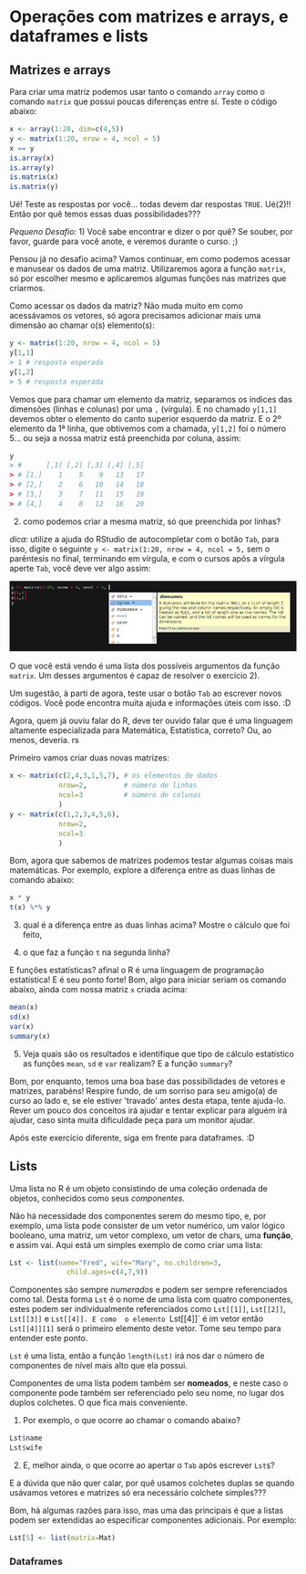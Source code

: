 # Operações com matrizes e arrays, e dataframes e lists

## Matrizes e arrays

Para criar uma matriz podemos usar tanto o comando `array` como o comando `matrix` que possui poucas diferenças entre sí. Teste o código abaixo:

```r
x <- array(1:20, dim=c(4,5))
y <- matrix(1:20, nrow = 4, ncol = 5)
x == y
is.array(x)
is.array(y)
is.matrix(x)
is.matrix(y)
```

Ué! Teste as respostas por você... todas devem dar respostas `TRUE`. Ué(2)!! Então por quê temos essas duas possibilidades???

*Pequeno Desafio:* 1) Você sabe encontrar e dizer o por quê? Se souber, por favor, guarde para você anote, e veremos durante o curso. ;)

Pensou já no desafio acima? Vamos continuar, em como podemos acessar e manusear os dados de uma matriz. Utilizaremos agora a função `matrix`, só por escolher mesmo e aplicaremos algumas funções nas matrizes que criarmos.

Como acessar os dados da matriz? Não muda muito em como acessávamos os vetores, só agora precisamos adicionar mais uma dimensão ao chamar o(s) elemento(s):

```r
y <- matrix(1:20, nrow = 4, ncol = 5)
y[1,1]
> 1 # resposta esperada
y[1,2]
> 5 # resposta esperada
```

Vemos que para chamar um elemento da matriz, separamos os índices das dimensões (linhas e colunas) por uma `,` (vírgula). E no chamado `y[1,1]` devemos obter o elemento do canto superior esquerdo da matriz. E o 2º elemento da 1ª linha, que obtivemos com a chamada, `y[1,2]` foi o número 5... ou seja a nossa matriz está preenchida por coluna, assim:

```r
y
> #      [,1] [,2] [,3] [,4] [,5]
> # [1,]    1    5    9   13   17
> # [2,]    2    6   10   14   18
> # [3,]    3    7   11   15   19
> # [4,]    4    8   12   16   20
```

2) como podemos criar a mesma matriz, só que preenchida por linhas?

*dica*: utilize a ajuda do RStudio de autocompletar com o botão `Tab`, para isso, digite o seguinte `y <- matrix(1:20, nrow = 4, ncol = 5,` sem o parêntesis no final, terminando em vírgula, e com o cursos após a vírgula aperte `Tab`, você deve ver algo assim:

![Tab help](Tab.png)

O que você está vendo é uma lista dos possíveis argumentos da função `matrix`. Um desses argumentos é capaz de resolver o exercício 2).

Um sugestão, à parti de agora, teste usar o botão `Tab` ao escrever novos códigos. Você pode encontra muita ajuda e informações úteis com isso. :D

Agora, quem já ouviu falar do R, deve ter ouvido falar que é uma linguagem altamente especializada para Matemática, Estatística, correto? Ou, ao menos, deveria. rs

Primeiro vamos criar duas novas matrizes:

```r
x <- matrix(c(2,4,3,1,5,7), # os elementos de dados
            nrow=2,         # número de linhas
            ncol=3          # número de colunas
            )
y <- matrix(c(1,2,3,4,5,6),
            nrow=2,
            ncol=3
            )
```
Bom, agora que sabemos de matrizes podemos testar algumas coisas mais matemáticas. Por exemplo, explore a diferença entre as duas linhas de comando abaixo:

```r
x * y
t(x) %*% y
```

3) qual é a diferença entre as duas linhas acima? Mostre o cálculo que foi feito,

4) o que faz a função `t` na segunda linha?

E funções estatísticas? afinal o R é uma linguagem de programação estatística! E é seu ponto forte! Bom, algo para iniciar seriam os comando abaixo, ainda com nossa matriz `x` criada acima:

```r
mean(x)
sd(x)
var(x)
summary(x)
```

5) Veja quais são os resultados e identifique que tipo de cálculo estatístico as funções `mean`, `sd` e `var` realizam? E a função `summary`?

Bom, por enquanto, temos uma boa base das possibilidades de vetores e matrizes, parabéns! Respire fundo, de um sorriso para seu amigo(a) de curso ao lado e, se ele estiver 'travado' antes desta etapa, tente ajuda-lo. Rever um pouco dos conceitos irá ajudar e tentar explicar para alguém irá ajudar, caso sinta muita dificuldade peça para um monitor ajudar.

Após este exercício diferente, siga em frente para dataframes. :D

## Lists

Uma lista no R é um objeto consistindo de uma coleção ordenada de objetos, conhecidos como seus *componentes*.

Não há necessidade dos componentes serem do mesmo tipo, e, por exemplo, uma lista pode consister de um vetor numérico, um valor lógico booleano, uma matriz, um vetor complexo, um vetor de chars, uma **função**, e assim vai. Aqui está um simples exemplo de como criar uma lista:

```r
Lst <- list(name="Fred", wife="Mary", no.children=3,
              child.ages=c(4,7,9))
```

Componentes são sempre *numerados* e podem ser sempre referenciados como tal. Desta forma `Lst` é o nome de uma lista com quatro componentes, estes podem ser individualmente referenciados como `Lst[[1]]`, `Lst[[2]]`, `Lst[[3]]` e `Lst[[4]]. E como  o elemento `Lst[[4]]` é im vetor então ```Lst[[4]][1]``` será o primeiro elemento deste vetor. Tome seu tempo para entender este ponto.

`Lst` é uma lista, então a função `length(Lst)` irá nos dar o número de componentes de nível mais alto que ela possui.

Componentes de uma lista podem também ser **nomeados**, e neste caso o componente pode também ser referenciado pelo seu nome, no lugar dos duplos colchetes. O que fica mais conveniente.

1) Por exemplo, o que ocorre ao chamar o comando abaixo?

```r
Lst$name
Lst$wife
```

2) E, melhor ainda, o que ocorre ao apertar o `Tab` após escrever `Lst$`?

E a dúvida que não quer calar, por quê usamos colchetes duplas se quando usávamos vetores e matrizes só era necessário colchete simples???

Bom, há algumas razões para isso, mas uma das principais é que a listas podem ser extendidas ao especificar componentes adicionais. Por exemplo:

```r
Lst[5] <- list(matrix=Mat)
```

### Dataframes